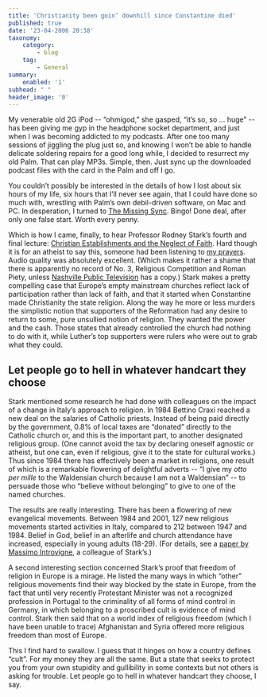 ```yaml
---
title: 'Christianity been goin’ downhill since Constantine died'
published: true
date: '23-04-2006 20:38'
taxonomy:
    category:
        - blog
    tag:
        - General
summary:
    enabled: '1'
subhead: " "
header_image: '0'
---
```


My venerable old 2G iPod -- “ohmigod,” she gasped, “it’s so, so ... huge” -- has been giving me gyp in the headphone socket department, and just when I was becoming addicted to my podcasts. After one too many sessions of jiggling the plug just so, and knowing I won’t be able to handle delicate soldering repairs for a good long while, I decided to resurrect my old Palm. That can play MP3s. Simple, then. Just sync up the downloaded podcast files with the card in the Palm and off I go.

You couldn’t possibly be interested in the details of how I lost about six hours of my life, six hours that I’ll never see again, that I could have done so much with, wrestling with Palm’s own debil-driven software, on Mac and PC. In desperation, I turned to [The Missing Sync](https://www.markspace.com/). Bingo! Done deal, after only one false start. Worth every penny.

Which is how I came, finally, to hear Professor Rodney Stark’s fourth and final lecture: [Christian Establishments and the Neglect of Faith](https://news.vanderbilt.edu/2006/03/29/stark-delivers-final-templeton-lecture-christian-establishments-and-the-neglect-of-faith-59039/). Hard though it is for an atheist to say this, someone had been listening to [my prayers](https://jeremycherfas.net/blog/subsidized-religion/). Audio quality was absolutely excellent. (Which makes it rather a shame that there is apparently no record of No. 3, Religious Competition and Roman Piety, unless [Nashville Public Television](https://web.archive.org/web/20080617183416/http://www.wnpt.net/about/news/vandy_lectures.html) has a copy.) Stark makes a pretty compelling case that Europe’s empty mainstream churches reflect lack of participation rather than lack of faith, and that it started when Constantine made Christianity the state religion. Along the way he more or less murders the simplistic notion that supporters of the Reformation had any desire to return to some, pure unsullied notion of religion. They wanted the power and the cash. Those states that already controlled the church had nothing to do with it, while Luther’s top supporters were rulers who were out to grab what they could.

## Let people go to hell in whatever handcart they choose
Stark mentioned some research he had done with colleagues on the impact of a change in Italy’s approach to religion. In 1984 Bettino Craxi reached a new deal on the salaries of Catholic priests. Instead of being paid directly by the government, 0.8% of local taxes are “donated” directly to the Catholic church or, and this is the important part, to another designated religious group. (One cannot avoid the tax by declaring oneself agnostic or atheist, but one can, even if religious, give it to the state for cultural works.) Thus since 1984 there has effectively been a market in religions, one result of which is a remarkable flowering of delightful adverts -- “I give my _otto per mille_ to the Waldensian church because I am not a Waldensian” -- to persuade those who “believe without belonging” to give to one of the named churches.

The results are really interesting. There has been a flowering of new evangelical movements. Between 1984 and 2001, 127 new religious movements started activities in Italy, compared to 212 between 1947 and 1984. Belief in God, belief in an afterlife and church attendance have increased, especially in young adults (18-29). (For details, see a [paper by Massimo Introvigne](https://www.cesnur.org/2002/mi_italianrel.htm), a colleague of Stark’s.)

A second interesting section concerned Stark’s proof that freedom of religion in Europe is a mirage. He listed the many ways in which “other” religious movements find their way blocked by the state in Europe, from the fact that until very recently Protestant Minister was not a recognized profession in Portugal to the criminality of all forms of mind control in Germany, in which belonging to a proscribed cult is evidence of mind control. Stark then said that on a world index of religious freedom (which I have been unable to trace) Afghanistan and Syria offered more religious freedom than most of Europe.

This I find hard to swallow. I guess that it hinges on how a country defines “cult”. For my money they are all the same. But a state that seeks to protect you from your own stupidity and gullibility in some contexts but not others is asking for trouble. Let people go to hell in whatever handcart they choose, I say.
